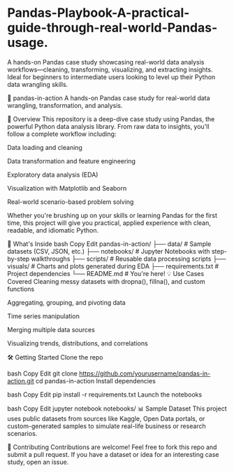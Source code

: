 # Pandas-Playbook-A-practical-guide-through-real-world-Pandas-usage.
A hands-on Pandas case study showcasing real-world data analysis workflows—cleaning, transforming, visualizing, and extracting insights. Ideal for beginners to intermediate users looking to level up their Python data wrangling skills.

🐼 pandas-in-action
A hands-on Pandas case study for real-world data wrangling, transformation, and analysis.

🚀 Overview
This repository is a deep-dive case study using Pandas, the powerful Python data analysis library. From raw data to insights, you'll follow a complete workflow including:

Data loading and cleaning

Data transformation and feature engineering

Exploratory data analysis (EDA)

Visualization with Matplotlib and Seaborn

Real-world scenario-based problem solving

Whether you're brushing up on your skills or learning Pandas for the first time, this project will give you practical, applied experience with clean, readable, and idiomatic Python.

📂 What's Inside
bash
Copy
Edit
pandas-in-action/
├── data/                  # Sample datasets (CSV, JSON, etc.)
├── notebooks/             # Jupyter Notebooks with step-by-step walkthroughs
├── scripts/               # Reusable data processing scripts
├── visuals/               # Charts and plots generated during EDA
├── requirements.txt       # Project dependencies
└── README.md              # You're here!
💡 Use Cases Covered
Cleaning messy datasets with dropna(), fillna(), and custom functions

Aggregating, grouping, and pivoting data

Time series manipulation

Merging multiple data sources

Visualizing trends, distributions, and correlations

🛠️ Getting Started
Clone the repo

bash
Copy
Edit
git clone https://github.com/yourusername/pandas-in-action.git
cd pandas-in-action
Install dependencies

bash
Copy
Edit
pip install -r requirements.txt
Launch the notebooks

bash
Copy
Edit
jupyter notebook notebooks/
📊 Sample Dataset
This project uses public datasets from sources like Kaggle, Open Data portals, or custom-generated samples to simulate real-life business or research scenarios.

🤝 Contributing
Contributions are welcome! Feel free to fork this repo and submit a pull request. If you have a dataset or idea for an interesting case study, open an issue.
